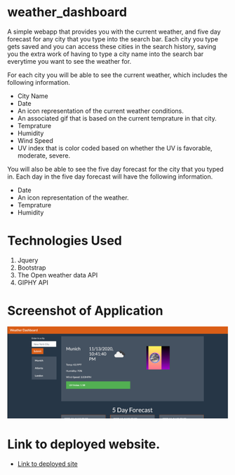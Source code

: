 # weather_dashboard
A simple webapp that provides you with the current weather, and five day forecast for any city that you type into the search bar. Each city you type gets saved and you can access these cities in the search history, saving you the extra work of having to type a city name into the search bar everytime you want to see the weather for. 

For each city you will be able to see the current weather, which includes the following information. 
* City Name
* Date 
* An icon representation of the current weather conditions. 
* An associated gif that is based on the current temprature in that city. 
* Temprature
* Humidity 
* Wind Speed
* UV index that is color coded based on whether the UV is favorable, moderate, severe.

You will also be able to see the five day forecast for the city that you typed in. Each day in the five day forecast will have the following information. 
* Date
* An icon representation of the weather. 
* Temprature
* Humidity 

# Technologies Used 
1. Jquery 
2. Bootstrap
3. The Open weather data API 
4. GIPHY API

# Screenshot of Application
![Screenshot of Weather Dashboard](./assets/screenshot.png)

# Link to deployed website. 
* [Link to deployed site](https://v-lax.github.io/weather_dashboard/html/)


